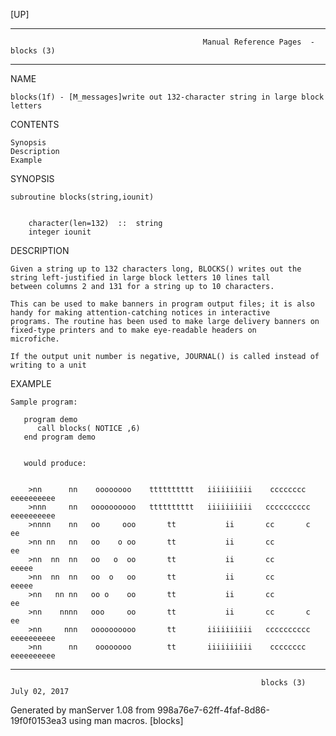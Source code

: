 [UP]

-----------------------------------------------------------------------------------------------------------------------------------
                                               Manual Reference Pages  - blocks (3)
-----------------------------------------------------------------------------------------------------------------------------------
                                                                 
NAME

    blocks(1f) - [M_messages]write out 132-character string in large block letters

CONTENTS

    Synopsis
    Description
    Example

SYNOPSIS

    subroutine blocks(string,iounit)


        character(len=132)  ::  string
        integer iounit



DESCRIPTION

    Given a string up to 132 characters long, BLOCKS() writes out the string left-justified in large block letters 10 lines tall
    between columns 2 and 131 for a string up to 10 characters.

    This can be used to make banners in program output files; it is also handy for making attention-catching notices in interactive
    programs. The routine has been used to make large delivery banners on fixed-type printers and to make eye-readable headers on
    microfiche.

    If the output unit number is negative, JOURNAL() is called instead of writing to a unit

EXAMPLE

    Sample program:

       program demo
          call blocks( NOTICE ,6)
       end program demo


       would produce:


        >nn      nn    oooooooo    tttttttttt   iiiiiiiiii    cccccccc    eeeeeeeeee
        >nnn     nn   oooooooooo   tttttttttt   iiiiiiiiii   cccccccccc   eeeeeeeeee
        >nnnn    nn   oo     ooo       tt           ii       cc       c   ee
        >nn nn   nn   oo    o oo       tt           ii       cc           ee
        >nn  nn  nn   oo   o  oo       tt           ii       cc           eeeee
        >nn  nn  nn   oo  o   oo       tt           ii       cc           eeeee
        >nn   nn nn   oo o    oo       tt           ii       cc           ee
        >nn    nnnn   ooo     oo       tt           ii       cc       c   ee
        >nn     nnn   oooooooooo       tt       iiiiiiiiii   cccccccccc   eeeeeeeeee
        >nn      nn    oooooooo        tt       iiiiiiiiii    cccccccc    eeeeeeeeee



-----------------------------------------------------------------------------------------------------------------------------------

                                                            blocks (3)                                                July 02, 2017

Generated by manServer 1.08 from 998a76e7-62ff-4faf-8d86-19f0f0153ea3 using man macros.
                                                             [blocks]
